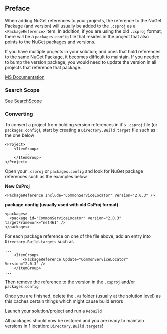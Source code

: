 ## Preface
When adding NuGet references to your projects, the reference to the NuGet Package (and version) will usually be added to the `.csproj` as a `<PackageReference>` item. In addition, if you are using the old `.csproj` format, there will be a `packages.config` file that resides in the project that also points to the NuGet packages and versions.

If you have multiple projects in your solution; and ones that hold references to the same NuGet Package, it becomes difficult to maintain. If you needed to bump the version package, you would need to update the version in all projects that reference that package.

[MS Documentation](https://docs.microsoft.com/en-us/visualstudio/msbuild/customize-your-build?view=vs-2019)

### Search Scope
See [SearchScope](https://docs.microsoft.com/en-us/visualstudio/msbuild/customize-your-build?view=vs-2019#search-scope)

### Converting
To convert a project from holding version references in it's `.csproj` file (or `packages.config`), start by creating a `Directory.Build.target` file such as the one below

```
<Project>
    <ItemGroup>
        ...
    </ItemGroup>
</Project>
```

Open your `.csproj` or `packages.config` and look for NuGet package references such as the examples below

**New CsProj**
```
<PackageReference Include="CommonServiceLocator" Version="2.0.3" />
```

**package.config (usually used with old CsProj format)**
```
<packages>
  <package id="CommonServiceLocator" version="2.0.3" targetFramework="net461" />
</packages>
```

For each package reference on one of the file above, add an entry into `Directory.Build.targets` such as

```
...
    <ItemGroup>
        <PackageReference Update="CommonServiceLocator" Version="2.0.3" />
    </ItemGroup>
...
```

Then remove the reference to the version in the `.csproj` and/or `packages.config`

Once you are finished, delete the `.vs` folder (usually at the solution level) as this caches certain things which might cause build errors

Launch your solution/project and run a `Rebuild`

All packages should now be restored and you are ready to maintain versions in 1 location: `Directory.Build.targets`!
